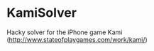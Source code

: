 KamiSolver
==========

Hacky solver for the iPhone game Kami (http://www.stateofplaygames.com/work/kami/)

